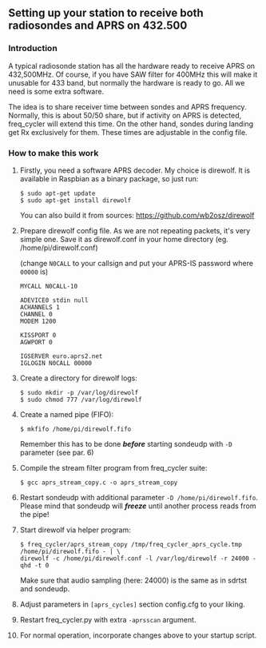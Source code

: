 ## Setting up your station to receive both radiosondes and APRS on 432.500 ##

### Introduction ###
A typical radiosonde station has all the hardware ready to receive APRS on 432,500MHz.
Of course, if you have SAW filter for 400MHz this will make it unusable for 433 band, but normally
the hardware is ready to go. All we need is some extra software.

The idea is to share receiver time between sondes and APRS frequency. Normally, this is about 50/50 share, but
if activity on APRS is detected, freq_cycler will extend this time. On the other hand, sondes during landing
get Rx exclusively for them. These times are adjustable in the config file.

### How to make this work ###
1. Firstly, you need a software APRS decoder. My choice is direwolf. It is available in Raspbian
as a binary package, so just run:
   ```
   $ sudo apt-get update
   $ sudo apt-get install direwolf
   ```
   You can also build it from sources: https://github.com/wb2osz/direwolf

2. Prepare direwolf config file. As we are not repeating packets, it's very simple one. Save it as direwolf.conf in your
home directory (eg. /home/pi/direwolf.conf)
  
   (change `N0CALL` to your callsign and put your APRS-IS password where `00000` is)

   ```
   MYCALL N0CALL-10

   ADEVICE0 stdin null
   ACHANNELS 1
   CHANNEL 0
   MODEM 1200

   KISSPORT 0
   AGWPORT 0

   IGSERVER euro.aprs2.net
   IGLOGIN N0CALL 00000
   ```

3. Create a directory for direwolf logs:
   ```
   $ sudo mkdir -p /var/log/direwolf
   $ sudo chmod 777 /var/log/direwolf
   ```
   
4. Create a named pipe (FIFO):

   `$ mkfifo /home/pi/direwolf.fifo`
   
   Remember this has to be done **_before_** starting sondeudp with `-D` parameter (see par. 6)

5. Compile the stream filter program from freq_cycler suite:

   `$ gcc aprs_stream_copy.c -o aprs_stream_copy`

6. Restart sondeudp with additional parameter `-D /home/pi/direwolf.fifo`.
   Please mind that sondeudp will **_freeze_** until another process reads from the pipe!

7. Start direwolf via helper program:

   ```
   $ freq_cycler/aprs_stream_copy /tmp/freq_cycler_aprs_cycle.tmp /home/pi/direwolf.fifo - | \
   direwolf -c /home/pi/direwolf.conf -l /var/log/direwolf -r 24000 -qhd -t 0
   ```

   Make sure that audio sampling (here: 24000) is the same as in sdrtst and sondeudp.

8. Adjust parameters in `[aprs_cycles]` section config.cfg to your liking.

9. Restart freq_cycler.py with extra `-aprsscan` argument.

10. For normal operation, incorporate changes above to your startup script.
